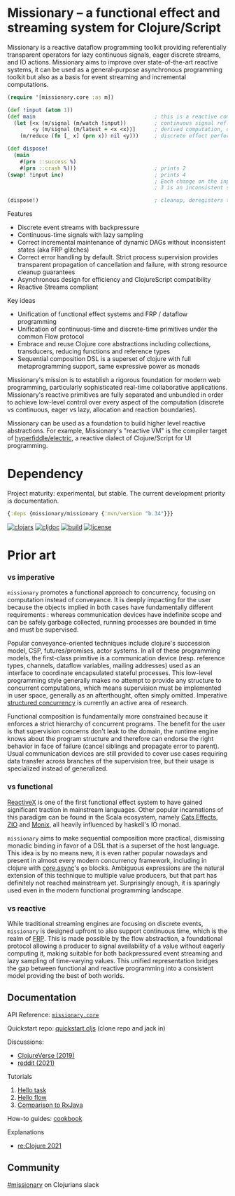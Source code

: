 # Missionary – a functional effect and streaming system for Clojure/Script

Missionary is a reactive dataflow programming toolkit providing referentially transparent operators for lazy continuous signals, eager discrete streams, and IO actions. Missionary aims to improve over state-of-the-art reactive systems, it can be used as a general-purpose asynchronous programming toolkit but also as a basis for event streaming and incremental computations.

```clojure 
(require '[missionary.core :as m])

(def !input (atom 1))
(def main                                      ; this is a reactive computation, the println reacts to input changes
  (let [<x (m/signal (m/watch !input))         ; continuous signal reflecting atom state
        <y (m/signal (m/latest + <x <x))]      ; derived computation, diamond shape
    (m/reduce (fn [_ x] (prn x)) nil <y)))     ; discrete effect performed on successive values

(def dispose!
  (main
    #(prn ::success %)
    #(prn ::crash %)))                         ; prints 2
(swap! !input inc)                             ; prints 4
                                               ; Each change on the input propagates atomically through the graph.
                                               ; 3 is an inconsistent state and is therefore not computed.

(dispose!)                                     ; cleanup, deregisters the atom watch
```

Features
* Discrete event streams with backpressure
* Continuous-time signals with lazy sampling
* Correct incremental maintenance of dynamic DAGs without inconsistent states (aka FRP glitches)
* Correct error handling by default. Strict process supervision provides transparent propagation of cancellation and failure, with strong resource cleanup guarantees
* Asynchronous design for efficiency and ClojureScript compatibility
* Reactive Streams compliant

Key ideas
* Unification of functional effect systems and FRP / dataflow programming
* Unification of continuous-time and discrete-time primitives under the common Flow protocol
* Embrace and reuse Clojure core abstractions including collections, transducers, reducing functions and reference types
* Sequential composition DSL is a superset of clojure with full metaprogramming support, same expressive power as monads

Missionary's mission is to establish a rigorous foundation for modern web programming, particularly sophisticated real-time collaborative applications. Missionary's reactive primitives are fully separated and unbundled in order to achieve low-level control over every aspect of the computation (discrete vs continuous, eager vs lazy, allocation and reaction boundaries).

Missionary can be used as a foundation to build higher level reactive abstractions. For example, Missionary's "reactive VM" is the compiler target of [hyperfiddle/electric](https://github.com/hyperfiddle/electric), a reactive dialect of Clojure/Script for UI programming.

# Dependency

Project maturity: experimental, but stable. The current development priority is documentation.

```clojure
{:deps {missionary/missionary {:mvn/version "b.34"}}} 
```
[![clojars](https://img.shields.io/clojars/v/missionary.svg)](https://clojars.org/missionary)
[![cljdoc](https://cljdoc.org/badge/missionary/missionary)](https://cljdoc.org/d/missionary/missionary/CURRENT)
[![build](https://api.travis-ci.com/leonoel/missionary.svg?branch=master)](https://app.travis-ci.com/github/leonoel/missionary)
[![license](https://img.shields.io/github/license/leonoel/missionary.svg)](LICENSE)

# Prior art

### vs imperative
`missionary` promotes a functional approach to concurrency, focusing on computation instead of conveyance. It is deeply
impacting for the user because the objects implied in both cases have fundamentally different requirements : whereas
communication devices have indefinite scope and can be safely garbage collected, running processes are bounded in time
and must be supervised.

Popular conveyance-oriented techniques include clojure's succession model, CSP, futures/promises, actor systems. In
all of these programming models, the first-class primitive is a communication device (resp. reference types, channels,
dataflow variables, mailing addresses) used as an interface to coordinate encapsulated stateful processes. This low-level
programming style generally makes no attempt to provide any structure to concurrent computations, which means
supervision must be implemented in user space, generally as an afterthought, often simply omitted. Imperative
[structured concurrency](https://en.wikipedia.org/wiki/Structured_concurrency) is currently an active area of research.

Functional composition is fundamentally more constrained because it enforces a strict hierarchy of concurrent programs.
The benefit for the user is that supervision concerns don't leak to the domain, the runtime engine knows about the
program structure and therefore can endorse the right behavior in face of failure (cancel siblings and propagate error
to parent). Usual communication devices are still provided to cover use cases requiring data transfer across branches
of the supervision tree, but their usage is specialized instead of generalized.

### vs functional
[ReactiveX](http://reactivex.io) is one of the first functional effect system to have gained significant traction
in mainstream languages. Other popular incarnations of this paradigm can be found in the Scala ecosystem, namely
[Cats Effects](https://typelevel.org/cats-effect), [ZIO](https://zio.dev) and [Monix](https://monix.io), all heavily
influenced by haskell's IO monad.

`missionary` aims to make sequential composition more practical, dismissing monadic binding in favor of a DSL that is
a superset of the host language. This idea is by no means new, it is even rather popular nowadays and present in almost
every modern concurrency framework, including in clojure with [core.async](https://github.com/clojure/core.async)'s
`go` blocks. Ambiguous expressions are the natural extension of this technique to multiple value producers, but that
part has definitely not reached mainstream yet. Surprisingly enough, it is sparingly used even in the modern functional
programming landscape.

### vs reactive
While traditional streaming engines are focusing on discrete events, `missionary` is designed upfront to also support
continuous time, which is the realm of [FRP](https://en.wikipedia.org/wiki/Functional_reactive_programming). This is
made possible by the flow abstraction, a foundational protocol allowing a producer to signal availability of a value
without eagerly computing it, making suitable for both backpressured event streaming and lazy sampling of time-varying
values. This unified representation bridges the gap between functional and reactive programming into a consistent model
providing the best of both worlds.

## Documentation

API Reference: [`missionary.core`](https://cljdoc.org/d/missionary/missionary/CURRENT/api/missionary.core)

Quickstart repo: [quickstart.cljs](https://github.com/dustingetz/missionary-quickstart/blob/main/src/quickstart.cljs) (clone repo and jack in)

Discussions:
* [ClojureVerse (2019)](https://clojureverse.org/t/missionary-new-release-with-streaming-support-design-notes/4510)
* [reddit (2021)](https://www.reddit.com/r/Clojure/comments/k2db8k/leonoelmissionary_a_functional_effect_and/)

Tutorials
1. [Hello task](doc/tutorials/hello_task.md)
2. [Hello flow](doc/tutorials/hello_flow.md)
3. [Comparison to RxJava](doc/tutorials/rx_comparison.md)

How-to guides: [cookbook](https://github.com/leonoel/missionary/wiki)

Explanations
* [re:Clojure 2021](https://www.youtube.com/watch?v=tV-DoiGdUIo)

## Community

[#missionary](https://app.slack.com/client/T03RZGPFR/CL85MBPEF) on Clojurians slack

